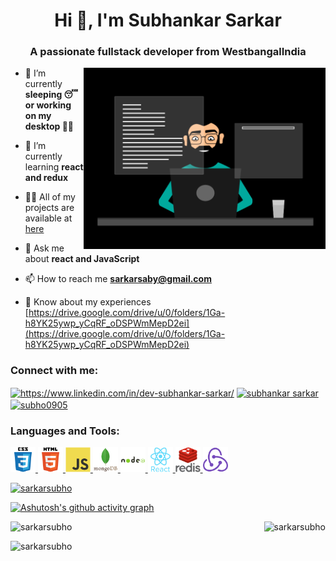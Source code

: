 <h1 align="center">Hi 👋, I'm Subhankar Sarkar</h1>
<h3 align="center">A passionate fullstack developer from WestbangalIndia</h3>

<!-- <p align="left"> <img src="https://avatars.githubusercontent.com/u/93681750?v=4" alt="sarkarsubho" /> </p> -->

<img  src="./thoughtworks-gif_dribbble.gif" height="290px" align="right" />

- 🔭 I’m currently **sleeping 😴 or working on my desktop 👨‍💻**

- 🌱 I’m currently learning **react and redux**

<!-- - 👯 I’m looking to collaborate on **ss** -->

<!-- - 🤝 I’m looking for help with **fff** -->

- 👨‍💻 All of my projects are available at [here](https://portfolio-subho.vercel.app/)

<!-- - 📝 I regularly write articles on [f](f) -->

- 💬 Ask me about **react and JavaScript**

- 📫 How to reach me **sarkarsaby@gmail.com**

- 📄 Know about my experiences [https://drive.google.com/drive/u/0/folders/1Ga-h8YK25ywp_yCqRF_oDSPWmMepD2ei](https://drive.google.com/drive/u/0/folders/1Ga-h8YK25ywp_yCqRF_oDSPWmMepD2ei)

<h3 align="left">Connect with me:</h3>
<p align="left">
<a href="https://linkedin.com/in/https://www.linkedin.com/in/dev-subhankar-sarkar/" target="blank"><img align="center" src="https://raw.githubusercontent.com/rahuldkjain/github-profile-readme-generator/master/src/images/icons/Social/linked-in-alt.svg" alt="https://www.linkedin.com/in/dev-subhankar-sarkar/" height="30" width="40" /></a>
<a href="https://fb.com/subhankar sarkar" target="blank"><img align="center" src="https://raw.githubusercontent.com/rahuldkjain/github-profile-readme-generator/master/src/images/icons/Social/facebook.svg" alt="subhankar sarkar" height="30" width="40" /></a>
<a href="https://instagram.com/subho0905" target="blank"><img align="center" src="https://raw.githubusercontent.com/rahuldkjain/github-profile-readme-generator/master/src/images/icons/Social/instagram.svg" alt="subho0905" height="30" width="40" /></a>

</p>

<h3 align="left">Languages and Tools:</h3>
<p align="left"> <a href="https://www.w3schools.com/css/" target="_blank" rel="noreferrer"> <img src="https://raw.githubusercontent.com/devicons/devicon/master/icons/css3/css3-original-wordmark.svg" alt="css3" width="40" height="40"/> </a> <a href="https://www.w3.org/html/" target="_blank" rel="noreferrer"> <img src="https://raw.githubusercontent.com/devicons/devicon/master/icons/html5/html5-original-wordmark.svg" alt="html5" width="40" height="40"/> </a> <a href="https://developer.mozilla.org/en-US/docs/Web/JavaScript" target="_blank" rel="noreferrer"> <img src="https://raw.githubusercontent.com/devicons/devicon/master/icons/javascript/javascript-original.svg" alt="javascript" width="40" height="40"/> </a> <a href="https://www.mongodb.com/" target="_blank" rel="noreferrer"> <img src="https://raw.githubusercontent.com/devicons/devicon/master/icons/mongodb/mongodb-original-wordmark.svg" alt="mongodb" width="40" height="40"/> </a> <a href="https://nodejs.org" target="_blank" rel="noreferrer"> <img src="https://raw.githubusercontent.com/devicons/devicon/master/icons/nodejs/nodejs-original-wordmark.svg" alt="nodejs" width="40" height="40"/> </a> <a href="https://reactjs.org/" target="_blank" rel="noreferrer"> <img src="https://raw.githubusercontent.com/devicons/devicon/master/icons/react/react-original-wordmark.svg" alt="react" width="40" height="40"/> </a> <a href="https://redis.io" target="_blank" rel="noreferrer"> <img src="https://raw.githubusercontent.com/devicons/devicon/master/icons/redis/redis-original-wordmark.svg" alt="redis" width="40" height="40"/> </a> <a href="https://redux.js.org" target="_blank" rel="noreferrer"> <img src="https://raw.githubusercontent.com/devicons/devicon/master/icons/redux/redux-original.svg" alt="redux" width="40" height="40"/> </a> </p>


<p align="left"> <a href="https://github.com/ryo-ma/github-profile-trophy"><img src="https://github-profile-trophy.vercel.app/?username=sarkarsubho" alt="sarkarsubho" /></a> </p>



[![Ashutosh's github activity graph](https://activity-graph.herokuapp.com/graph?username=sarkarsubho&theme=react-dark)](https://github.com/sarkarsubho/github-readme-activity-graph)

<p><img align="left"  src="https://github-readme-stats.vercel.app/api/top-langs?username=sarkarsubho&show_icons=true&locale=en&layout=compact" alt="sarkarsubho" /></p>

<p>&nbsp;<img align="right" src="https://github-readme-stats.vercel.app/api?username=sarkarsubho&show_icons=true&locale=en" alt="sarkarsubho" /></p>

<p><img align="left" src="https://github-readme-streak-stats.herokuapp.com/?user=sarkarsubho&" alt="sarkarsubho" /></p>
